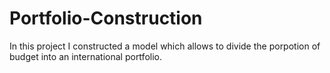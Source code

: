 # Portfolio-Construction
In this project I constructed a model which allows to divide the porpotion of budget into an international portfolio.
